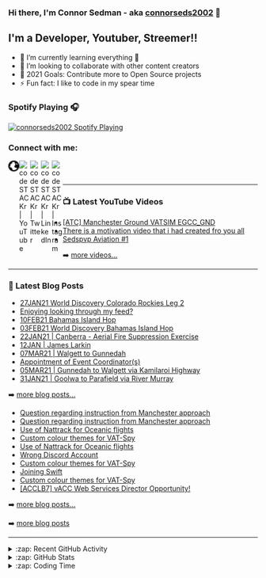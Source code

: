 ### Hi there, I'm Connor Sedman - aka [connorseds2002][website] 👋

## I'm a Developer, Youtuber, Streemer!!

- 🌱 I’m currently learning everything 🤣
- 👯 I’m looking to collaborate with other content creators
- 🥅 2021 Goals: Contribute more to Open Source projects
- ⚡ Fun fact: I like to code in my spear time

### Spotify Playing 🎧

[<img src="https://novatorem.connorseds2002.vercel.app/api/spotify" alt="connorseds2002 Spotify Playing" width="350" />](https://open.spotify.com/user/connor-808)

### Connect with me:

[<img align="left" alt="codeSTACKr.com" width="22px" src="https://raw.githubusercontent.com/iconic/open-iconic/master/svg/globe.svg" />][website]
[<img align="left" alt="codeSTACKr | YouTube" width="22px" src="https://cdn.jsdelivr.net/npm/simple-icons@v3/icons/youtube.svg" />][youtube]
[<img align="left" alt="codeSTACKr | Twitter" width="22px" src="https://cdn.jsdelivr.net/npm/simple-icons@v3/icons/twitter.svg" />][twitter]
[<img align="left" alt="codeSTACKr | LinkedIn" width="22px" src="https://cdn.jsdelivr.net/npm/simple-icons@v3/icons/linkedin.svg" />][linkedin]
[<img align="left" alt="codeSTACKr | Instagram" width="22px" src="https://cdn.jsdelivr.net/npm/simple-icons@v3/icons/instagram.svg" />][instagram]

<br />
<br />

---

### 📺 Latest YouTube Videos

<!-- YOUTUBE:START -->
- [[ATC] Manchester Ground VATSIM EGCC_GND](https://www.youtube.com/watch?v=2gOB_NWOp2o)
- [There is a motivation video that i had created fro you all](https://www.youtube.com/watch?v=cKzpUc_jYaw)
- [Sedspvp Aviation #1](https://www.youtube.com/watch?v=6Z4TeOA4d0A)
<!-- YOUTUBE:END -->

➡️ [more videos...](https://youtube.com/channel/UC6fFV-8lCLLoKYCUAstFbQQ)

---

### 📕 Latest Blog Posts

<!-- BLOG-POST-LIST:START -->
- [27JAN21 World Discovery Colorado Rockies Leg 2](https://forums.vatpac.org/calendar/event/1610-27jan21-world-discovery-colorado-rockies-leg-2/?do=findComment&comment=225&tab=comments)
- [Enjoying looking through my feed?](https://forums.vatpac.org/profile/2133-cameron-wilbraham/?status=9&type=status)
- [10FEB21 Bahamas Island Hop](https://forums.vatpac.org/calendar/event/1633-10feb21-bahamas-island-hop/)
- [03FEB21 World Discovery Bahamas Island Hop](https://forums.vatpac.org/calendar/event/1632-03feb21-world-discovery-bahamas-island-hop/)
- [22JAN21 | Canberra - Aerial Fire Suppression Exercise](https://forums.vatpac.org/calendar/event/1585-22jan21-canberra-aerial-fire-suppression-exercise/?do=findComment&comment=224&tab=comments)
- [12JAN | James Larkin](https://forums.vatpac.org/topic/18571-12jan-james-larkin/?do=findComment&comment=130738)
- [07MAR21 | Walgett to Gunnedah](https://forums.vatpac.org/calendar/event/1630-07mar21-walgett-to-gunnedah/)
- [Appointment of Event Coordinator(s)](https://forums.vatpac.org/topic/18563-appointment-of-event-coordinators/?do=findComment&comment=130709)
- [05MAR21 | Gunnedah to Walgett via Kamilaroi Highway](https://forums.vatpac.org/calendar/event/1629-05mar21-gunnedah-to-walgett-via-kamilaroi-highway/)
- [31JAN21 | Goolwa to Parafield via River Murray](https://forums.vatpac.org/calendar/event/1628-31jan21-goolwa-to-parafield-via-river-murray/)
<!-- BLOG-POST-LIST:END -->

➡️ [more blog posts...](https://Forums.vatpac.org)
<!-- VATSIM.NET:START -->
- [Question regarding instruction from Manchester approach](https://forums.vatsim.net/topic/30577-question-regarding-instruction-from-manchester-approach/?do=findComment&comment=174480)
- [Question regarding instruction from Manchester approach](https://forums.vatsim.net/topic/30577-question-regarding-instruction-from-manchester-approach/?do=findComment&comment=174479)
- [Use of Nattrack for Oceanic flights](https://forums.vatsim.net/topic/30544-use-of-nattrack-for-oceanic-flights/?do=findComment&comment=174478)
- [Custom colour themes for VAT-Spy](https://forums.vatsim.net/topic/30567-custom-colour-themes-for-vat-spy/?do=findComment&comment=174477)
- [Use of Nattrack for Oceanic flights](https://forums.vatsim.net/topic/30544-use-of-nattrack-for-oceanic-flights/?do=findComment&comment=174476)
- [Wrong Discord Account](https://forums.vatsim.net/topic/30007-wrong-discord-account/?do=findComment&comment=174475)
- [Custom colour themes for VAT-Spy](https://forums.vatsim.net/topic/30567-custom-colour-themes-for-vat-spy/?do=findComment&comment=174474)
- [Joining Swift](https://forums.vatsim.net/topic/30573-joining-swift/?do=findComment&comment=174471)
- [Custom colour themes for VAT-Spy](https://forums.vatsim.net/topic/30567-custom-colour-themes-for-vat-spy/?do=findComment&comment=174470)
- [[ACCLB7] vACC Web Services Director Opportunity!](https://forums.vatsim.net/topic/30576-acclb7-vacc-web-services-director-opportunity/?do=findComment&comment=174469)
<!-- VATSIM.NET:END -->
➡️ [more blog posts...](https://forums.vatsim.net/)

<!-- IVAO.AERO:START -->
<!-- IVAO.AERO:END -->
➡️ [more blog posts](https://forum.ivao.areo/)

---

<details>
  <summary>:zap: Recent GitHub Activity</summary>
  
<!--START_SECTION:activity-->
1. ❗️ Closed issue [#42](https://github.com/jamesgeorge007/github-activity-readme/issues/42) in [jamesgeorge007/github-activity-readme](https://github.com/jamesgeorge007/github-activity-readme)
2. 🗣 Commented on [#12](https://github.com/Connorseds2002/VATUK-vatsys-dataset/issues/12) in [Connorseds2002/VATUK-vatsys-dataset](https://github.com/Connorseds2002/VATUK-vatsys-dataset)
3. 🎉 Merged PR [#1](https://github.com/Connorseds2002/UK-Sector-File/pull/1) in [Connorseds2002/UK-Sector-File](https://github.com/Connorseds2002/UK-Sector-File)
4. 💪 Opened PR [#1](https://github.com/Connorseds2002/UK-Sector-File/pull/1) in [Connorseds2002/UK-Sector-File](https://github.com/Connorseds2002/UK-Sector-File)
5. 💪 Opened PR [#12](https://github.com/Connorseds2002/VATUK-vatsys-dataset/pull/12) in [Connorseds2002/VATUK-vatsys-dataset](https://github.com/Connorseds2002/VATUK-vatsys-dataset)
6. 💪 Opened PR [#11](https://github.com/Connorseds2002/VATUK-vatsys-dataset/pull/11) in [Connorseds2002/VATUK-vatsys-dataset](https://github.com/Connorseds2002/VATUK-vatsys-dataset)
7. 🗣 Commented on [#9](https://github.com/Connorseds2002/VATUK-vatsys-dataset/issues/9) in [Connorseds2002/VATUK-vatsys-dataset](https://github.com/Connorseds2002/VATUK-vatsys-dataset)
8. ❗️ Opened issue [#10](https://github.com/Connorseds2002/VATUK-vatsys-dataset/issues/10) in [Connorseds2002/VATUK-vatsys-dataset](https://github.com/Connorseds2002/VATUK-vatsys-dataset)
9. 💪 Opened PR [#8](https://github.com/Connorseds2002/VATUK-vatsys-dataset/pull/8) in [Connorseds2002/VATUK-vatsys-dataset](https://github.com/Connorseds2002/VATUK-vatsys-dataset)
10. 🎉 Merged PR [#6](https://github.com/Connorseds2002/VATUK-vatsys-dataset/pull/6) in [Connorseds2002/VATUK-vatsys-dataset](https://github.com/Connorseds2002/VATUK-vatsys-dataset)
<!--END_SECTION:activity-->

</details>

<details>
  <summary>:zap: GitHub Stats</summary>

  <img align="left" alt="connorseds2002's GitHub Stats" src="http://github-readme-stats.connorseds2002.vercel.app/api?username=connorseds2002&show_icons=true&hide_border=true" />
<img align="left" alt="connorseds2002's GitHub Top Langs" src="http://github-readme-stats.connorseds2002.vercel.app/api/top-langs/?username=connorseds2002&layout=compact2&show_icons=true&hide_border=true" />

</details>

<details>
  <summary>:zap: Coding Time</summary>
  <a href="https://wakatime.com"><img src="https://wakatime.com/share/@connorseds2002/fbe24d6b-ddb8-468c-bf02-701ed789a553.png" /></a>

</details>

[website]: https://vatpac.org
[twitter]: https://twitter.com/connorsedman11
[youtube]: https://youtube.com/channel/UC6fFV-8lCLLoKYCUAstFbQQ
[instagram]: https://instagram.com/
[linkedin]: https://linkedin.com/in/
